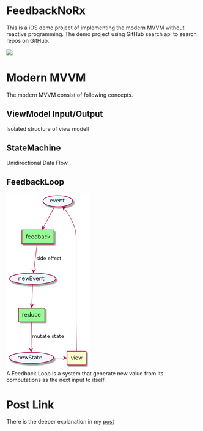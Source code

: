 # FeedbackNoRx
This is a iOS demo project of implementing the modern MVVM without reactive programming.
The demo project using GitHub search api to search repos on GitHub.

![](/doc/screenshot.gif)


# Modern MVVM
The modern MVVM consist of following concepts.
## ViewModel Input/Output
Isolated structure of view modell
## StateMachine
Unidirectional Data Flow.
## FeedbackLoop
![](/doc/feedback.png)   
A Feedback Loop is a system that generate new value from its computations as the next input to itself.

# Post Link
There is the deeper explanation in my [post](https://wayneyuhanhsiao.wordpress.com/2021/09/23/modern-ios-mvvm-view-model-input-output-state-machine-using-feedback-loop/)
